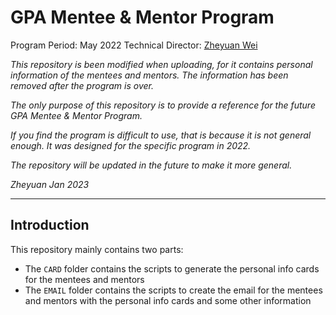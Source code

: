 # GPA Mentee & Mentor Program

Program Period: May 2022
Technical Director: [Zheyuan Wei](https://github.com/JANERUBBISHTOEAT)

*This repository is been modified when uploading, for it contains personal information of the mentees and mentors. The information has been removed after the program is over.*

*The only purpose of this repository is to provide a reference for the future GPA Mentee & Mentor Program.*

*If you find the program is difficult to use, that is because it is not general enough. It was designed for the specific program in 2022.*

*The repository will be updated in the future to make it more general.*

*Zheyuan*
*Jan 2023*

---

## Introduction

This repository mainly contains two parts:

- The `CARD` folder contains the scripts to generate the personal info cards for the mentees and mentors
- The `EMAIL` folder contains the scripts to create the email for the mentees and mentors with the personal info cards and some other information
